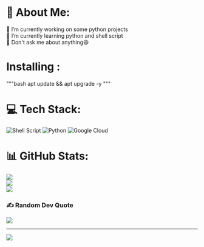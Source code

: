 
# 💫 About Me:
🔭 I’m currently working on some python projects <br>🌱 I’m currently learning python and shell script<br>💬 Don't ask me about anything😃

# Installing :
"""bash 
apt update && apt upgrade -y
"""

# 💻 Tech Stack:
![Shell Script](https://img.shields.io/badge/shell_script-%23121011.svg?style=for-the-badge&logo=gnu-bash&logoColor=white) ![Python](https://img.shields.io/badge/python-3670A0?style=for-the-badge&logo=python&logoColor=ffdd54) ![Google Cloud](https://img.shields.io/badge/Google%20Cloud-%234285F4.svg?style=for-the-badge&logo=google-cloud&logoColor=white)
# 📊 GitHub Stats:
![](https://github-readme-stats.vercel.app/api?username=pengu-x3&theme=dark&hide_border=false&include_all_commits=false&count_private=false)<br/>
![](https://github-readme-streak-stats.herokuapp.com/?user=pengu-x3&theme=dark&hide_border=false)<br/>
![](https://github-readme-stats.vercel.app/api/top-langs/?username=pengu-x3&theme=dark&hide_border=false&include_all_commits=false&count_private=false&layout=compact)

### ✍️ Random Dev Quote
![](https://quotes-github-readme.vercel.app/api?type=vetical&theme=dark)

---
[![](https://visitcount.itsvg.in/api?id=pengu-x3&icon=6&color=12)](https://visitcount.itsvg.in)
